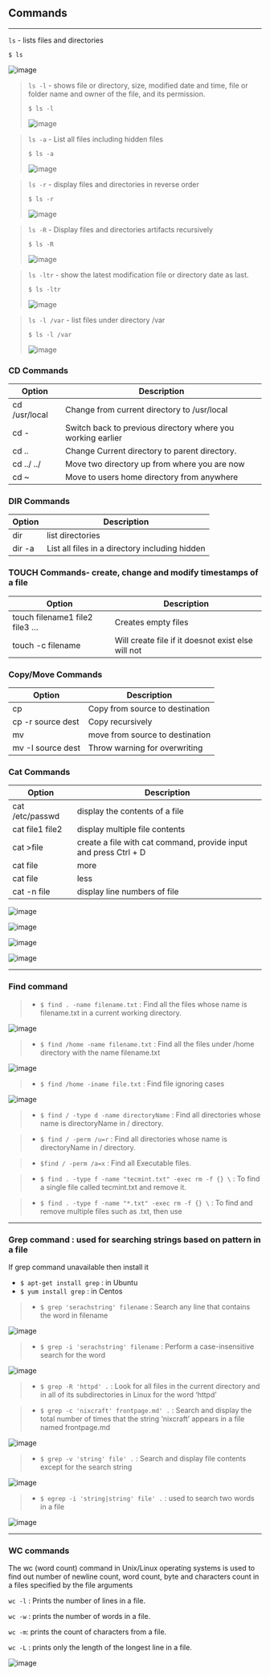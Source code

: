 ## Commands
------------------------------
`ls` - lists files and directories
```
$ ls
```
![image](https://user-images.githubusercontent.com/103237142/176059143-163f2a61-bacd-49a1-a5c5-b3b753d705eb.png)

> `ls -l` - shows file or directory, size, modified date and time, file or folder name and owner of the file, and its permission.
> ```
> $ ls -l
> ```
> ![image](https://user-images.githubusercontent.com/103237142/176059673-f8f42709-e3ef-412c-a4c5-4670c0d94dfc.png)

> `ls -a` - List all files including hidden files
> ```
> $ ls -a
> ```
> ![image](https://user-images.githubusercontent.com/103237142/176059770-b3afc58f-d7c6-4a90-a535-4c0c56b7b7a9.png)

> `ls -r` - display files and directories in reverse order
> ```
> $ ls -r
> ```
> ![image](https://user-images.githubusercontent.com/103237142/176060377-08bf8a74-119d-4e33-9385-72da9dd655ca.png)

> `ls -R` - Display files and directories artifacts recursively
> ```
> $ ls -R
> ```
> ![image](https://user-images.githubusercontent.com/103237142/176060421-64da1039-4c30-4a5d-9591-db3d8ffbf485.png)

> `ls -ltr` - show the latest modification file or directory date as last.
> ```
> $ ls -ltr
> ```
> ![image](https://user-images.githubusercontent.com/103237142/176060505-4a0b05be-16e2-400b-838e-57524c9a7456.png)

> `ls -l /var` - list files under directory /var
> ```
> $ ls -l /var
> ```
> ![image](https://user-images.githubusercontent.com/103237142/176060578-a008250b-0fd0-4ab4-87a9-7608e3832019.png)

### CD Commands
| Option | Description |
| ------ | ----------- |
| cd /usr/local   | Change from current directory to /usr/local |
| cd - | Switch back to previous directory where you working earlier |
| cd ..    | Change Current directory to parent directory. |
| cd ../ ../ | Move two directory up from where you are now |
| cd ~    | Move to users home directory from anywhere |

### DIR Commands
| Option | Description |
| ------ | ----------- |
| dir   | list directories |
| dir -a | List all files in a directory including hidden |

### TOUCH Commands- create, change and modify timestamps of a file
| Option | Description |
| ------ | ----------- |
| touch filename1 file2 file3 …   | Creates empty files |
| touch -c filename | Will create file if it doesnot exist else will not |

### Copy/Move Commands
| Option | Description |
| ------ | ----------- |
| cp <source> <destination>   | Copy from source to destination |
| cp -r source dest | Copy recursively |
| mv <source> <destination>   | move from source to destination |
| mv -I source dest | Throw warning for overwriting |

### Cat Commands
| Option | Description |
| ------ | ----------- |
| cat /etc/passwd   | display the contents of a file |
| cat file1 file2  | display multiple file contents |
| cat >file   | create a file with cat command, provide input and press Ctrl + D |
| cat file | more | display content more |
| cat file | less | display content less |
| cat -n file | display line numbers of file |
 
![image](https://user-images.githubusercontent.com/103237142/176214859-3fc8ef7d-932b-479e-aa33-58100642b95a.png)

![image](https://user-images.githubusercontent.com/103237142/176215043-e4a9fbf5-fb7f-4306-b5de-bfdc69bee3bf.png)

![image](https://user-images.githubusercontent.com/103237142/176215248-731ec5ca-46cd-4578-9fb2-2126e26e67b0.png)

![image](https://user-images.githubusercontent.com/103237142/176215536-841bd086-20cb-4dbb-ba75-5201b7d283f1.png)

---------------------------------------
### Find command
> - `$ find . -name filename.txt` : Find all the files whose name is filename.txt in a current working directory.
     
 ![image](https://user-images.githubusercontent.com/103237142/176219854-e99fecb0-b62b-4d05-b45a-278c137c3cfb.png)

> - `$ find /home -name filename.txt` : Find all the files under /home directory with the name filename.txt
 
 ![image](https://user-images.githubusercontent.com/103237142/176220331-c83f68e6-90c1-4379-af31-2db8db9dc7f0.png)

> - `$ find /home -iname file.txt` : Find file ignoring cases

 ![image](https://user-images.githubusercontent.com/103237142/176221204-8b3766db-884b-426b-a4ac-ecf6efec9a5e.png)

> - `$ find / -type d -name directoryName` : Find all directories whose name is directoryName in / directory.

> - `$ find / -perm /u=r` : Find all directories whose name is directoryName in / directory.
 
> - `$find / -perm /a=x` : Find all Executable files.
 
> - `$ find . -type f -name "tecmint.txt" -exec rm -f {} \` : To find a single file called tecmint.txt and remove it.
 
> - `$ find . -type f -name "*.txt" -exec rm -f {} \` : To find and remove multiple files such as .txt, then use
---------------------------------------- 

 ### Grep command : used for searching strings based on pattern in a file
 If grep command unavailable then install it
  * `$ apt-get install grep` : in Ubuntu
  * `$ yum install grep` : in Centos
 
 > - `$ grep 'serachstring' filename` : Search any line that contains the word in filename
  
 ![image](https://user-images.githubusercontent.com/103237142/176231378-d6d41d75-bc2e-48fb-890a-649bd4236817.png)

 > - `$ grep -i 'serachstring' filename` : Perform a case-insensitive search for the word
 
 ![image](https://user-images.githubusercontent.com/103237142/176231871-26781c4b-2389-4209-8174-122a8289d1c4.png)

 > - `$ grep -R 'httpd' .` : Look for all files in the current directory and in all of its subdirectories in Linux for the word ‘httpd’
 
 > - `$ grep -c 'nixcraft' frontpage.md' .` : Search and display the total number of times that the string ‘nixcraft’ appears in a file named frontpage.md
 
 ![image](https://user-images.githubusercontent.com/103237142/176233946-a171b6bc-b18b-42b2-a5a8-5df58dfb780c.png)

 > - `$ grep -v 'string' file' .` : Search and display file contents except for the search string
 
 ![image](https://user-images.githubusercontent.com/103237142/176234443-2d50d4e5-be7d-4dcc-8ed0-84d86f38e77d.png)

  > - `$ egrep -i 'string|string' file' .` : used to search two words in a file
 
 ![image](https://user-images.githubusercontent.com/103237142/176234796-63610ff5-4a6b-43f6-a4b2-5dc83bb9fc80.png)

-------------------------------------
 ### WC commands
The wc (word count) command in Unix/Linux operating systems is used to find out number of newline count, word count, byte 
and characters count in a files specified by the file arguments

`wc -l` : Prints the number of lines in a file.

`wc -w` : prints the number of words in a file.

`wc -m`: prints the count of characters from a file.
 
`wc -L` : prints only the length of the longest line in a file.

![image](https://user-images.githubusercontent.com/103237142/176451909-60aecec2-c320-40b3-9f32-2f27ff7c5825.png)


 
 
 
 
 
